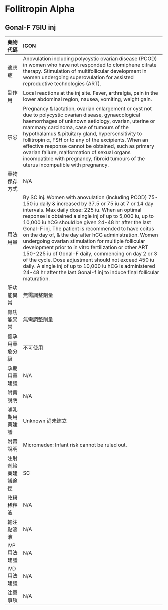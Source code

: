 # Follitropin Alpha

## Gonal-F 75IU inj

| 藥物代碼 | IGON |
| :--- | :--- |
| 適應症 | Anovulation including polycystic ovarian disease \(PCOD\) in women who have not responded to clomiphene citrate therapy. Stimulation of multifollicular development in women undergoing superovulation for assisted reproductive technologies \(ART\). |
| 副作用 | Local reactions at the inj site. Fever, arthralgia, pain in the lower abdominal region, nausea, vomiting, weight gain. |
| 禁忌 | Pregnancy & lactation, ovarian enlargement or cyst not due to polycystic ovarian disease, gynaecological haemorrhages of unknown aetiology, ovarian, uterine or mammary carcinoma, case of tumours of the hypothalamus & pituitary gland, hypersensitivity to follitropin α, FSH or to any of the excipients. When an effective response cannot be obtained, such as primary ovarian failure, malformation of sexual organs incompatible with pregnancy, fibroid tumours of the uterus incompatible with pregnancy. |
| 藥物保存方式 | N/A |
| 用法用量 | By SC inj. Women with anovulation \(including PCOD\) 75-150 iu daily & increased by 37.5 or 75 iu at 7 or 14 day intervals. Max daily dose: 225 iu. When an optimal response is obtained a single inj of up to 5,000 iu, up to 10,000 iu hCG should be given 24-48 hr after the last Gonal-F inj. The patient is recommended to have coitus on the day of, & the day after hCG administration. Women undergoing ovarian stimulation for multiple follicular development prior to in vitro fertilization or other ART 150-225 iu of Gonal-F daily, commencing on day 2 or 3 of the cycle. Dose adjustment should not exceed 450 iu daily. A single inj of up to 10,000 iu hCG is administered 24-48 hr after the last Gonal-f inj to induce final follicular maturation. |
| 肝功能異常 | 無需調整劑量 |
| 腎功能異常 | 無需調整劑量 |
| 懷孕用藥危分級 | 不可使用 |
| 孕期用藥建議 | N/A |
| 附帶說明 | N/A |
| 哺乳期用藥建議 | Unknown 尚未建立 |
| 附帶說明 | Micromedex: Infant risk cannot be ruled out. |
| 注射劑給藥建議途徑 | SC |
| 乾粉稀釋液 | N/A |
| 輸注點滴液 | N/A |
| IVP 用法建議 | N/A |
| IVD 用法建議 | N/A |
| 注意事項 | N/A |

